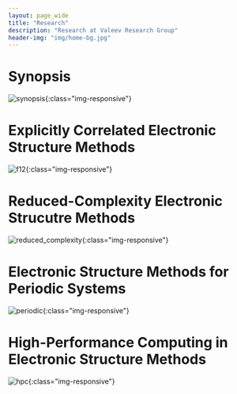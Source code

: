 ```yaml
---
layout: page_wide
title: "Research"
description: "Research at Valeev Research Group"
header-img: "img/home-bg.jpg"
---
```


# Synopsis

![synopsis](../img/research/synopsis.jpg){:class="img-responsive"}


# Explicitly Correlated Electronic Structure Methods
![f12](../img/research/explicitly_correlated.jpg){:class="img-responsive"}

# Reduced-Complexity Electronic Strucutre Methods
![reduced_complexity](../img/research/reduced_complexity.jpg){:class="img-responsive"}

# Electronic Structure Methods for Periodic Systems
![periodic](../img/research/periodic.jpg){:class="img-responsive"}

# High-Performance Computing in Electronic Structure Methods
![hpc](../img/research/hpc.jpg){:class="img-responsive"}